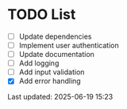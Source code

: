 # TODO List

- [ ] Update dependencies
- [ ] Implement user authentication
- [ ] Update documentation
- [ ] Add logging
- [ ] Add input validation
- [x] Add error handling

Last updated: 2025-06-19 15:23
